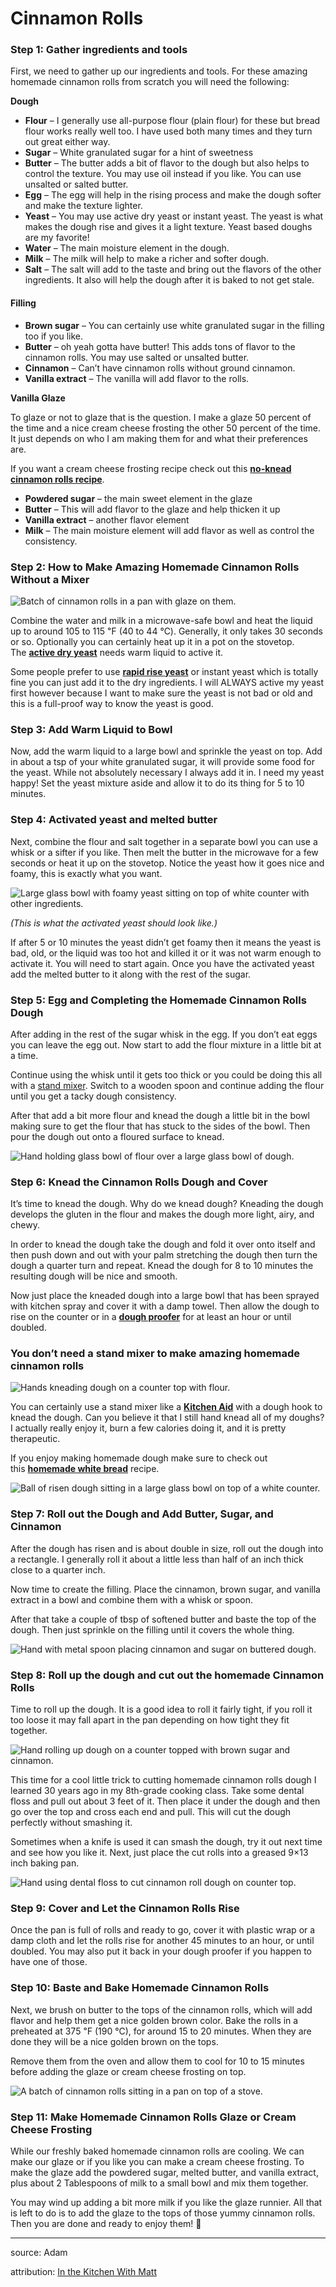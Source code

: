 # Cinnamon Rolls

### Step 1: Gather ingredients and tools

First, we need to gather up our ingredients and tools. For these amazing homemade cinnamon rolls from scratch you will need the following:

**Dough**

- **Flour** – I generally use all-purpose flour (plain flour) for these but bread flour works really well too. I have used both many times and they turn out great either way.
- **Sugar** – White granulated sugar for a hint of sweetness
- **Butter** – The butter adds a bit of flavor to the dough but also helps to control the texture. You may use oil instead if you like. You can use unsalted or salted butter.
- **Egg** – The egg will help in the rising process and make the dough softer and make the texture lighter.
- **Yeast** – You may use active dry yeast or instant yeast. The yeast is what makes the dough rise and gives it a light texture. Yeast based doughs are my favorite!
- **Water** – The main moisture element in the dough.
- **Milk** – The milk will help to make a richer and softer dough.
- **Salt** – The salt will add to the taste and bring out the flavors of the other ingredients. It also will help the dough after it is baked to not get stale.

#### **Filling**

- **Brown sugar** – You can certainly use white granulated sugar in the filling too if you like.
- **Butter** – oh yeah gotta have butter! This adds tons of flavor to the cinnamon rolls. You may use salted or unsalted butter.
- **Cinnamon** – Can’t have cinnamon rolls without ground cinnamon.
- **Vanilla extract** – The vanilla will add flavor to the rolls.

**Vanilla Glaze**

To glaze or not to glaze that is the question. I make a glaze 50 percent of the time and a nice cream cheese frosting the other 50 percent of the time. It just depends on who I am making them for and what their preferences are.

If you want a cream cheese frosting recipe check out this **[no-knead cinnamon rolls recipe](https://inthekitchenwithmatt.com/no-knead-cinnamon-rolls)**.

- **Powdered sugar** – the main sweet element in the glaze
- **Butter** – This will add flavor to the glaze and help thicken it up
- **Vanilla extract** – another flavor element
- **Milk** – The main moisture element will add flavor as well as control the consistency.

### Step 2: How to Make Amazing Homemade Cinnamon Rolls Without a Mixer

![Batch of cinnamon rolls in a pan with glaze on them.](https://inthekitchenwithmatt.com/wp-content/uploads/2019/12/cinnamon-rolls-close-up.jpg)

Combine the water and milk in a microwave-safe bowl and heat the liquid up to around 105 to 115 ℉ (40 to 44 ℃). Generally, it only takes 30 seconds or so. Optionally you can certainly heat up it in a pot on the stovetop. The [**active dry yeast**](https://amzn.to/30ikaNF) needs warm liquid to active it.

Some people prefer to use [**rapid rise yeast**](https://amzn.to/2QnaexP) or instant yeast which is totally fine you can just add it to the dry ingredients. I will ALWAYS active my yeast first however because I want to make sure the yeast is not bad or old and this is a full-proof way to know the yeast is good.

### Step 3: Add Warm Liquid to Bowl

Now, add the warm liquid to a large bowl and sprinkle the yeast on top. Add in about a tsp of your white granulated sugar, it will provide some food for the yeast. While not absolutely necessary I always add it in. I need my yeast happy! Set the yeast mixture aside and allow it to do its thing for 5 to 10 minutes.

### Step 4: Activated yeast and melted butter

Next, combine the flour and salt together in a separate bowl you can use a whisk or a sifter if you like. Then melt the butter in the microwave for a few seconds or heat it up on the stovetop. Notice the yeast how it goes nice and foamy, this is exactly what you want.

![Large glass bowl with foamy yeast sitting on top of white counter with other ingredients.](https://inthekitchenwithmatt.com/wp-content/uploads/2019/12/activated-yeast-1.jpg)

_(This is what the activated yeast should look like.)_

If after 5 or 10 minutes the yeast didn’t get foamy then it means the yeast is bad, old, or the liquid was too hot and killed it or it was not warm enough to activate it. You will need to start again. Once you have the activated yeast add the melted butter to it along with the rest of the sugar.

### Step 5: Egg and Completing the Homemade Cinnamon Rolls Dough

After adding in the rest of the sugar whisk in the egg. If you don’t eat eggs you can leave the egg out. Now start to add the flour mixture in a little bit at a time.

Continue using the whisk until it gets too thick or you could be doing this all with a [stand mixer](https://amzn.to/2MfKb6m). Switch to a wooden spoon and continue adding the flour until you get a tacky dough consistency.

After that add a bit more flour and knead the dough a little bit in the bowl making sure to get the flour that has stuck to the sides of the bowl. Then pour the dough out onto a floured surface to knead.

![Hand holding glass bowl of flour over a large glass bowl of dough.](https://inthekitchenwithmatt.com/wp-content/uploads/2019/12/flour-to-cinnamon-roll-dough.jpg)

### Step 6: Knead the Cinnamon Rolls Dough and Cover

It’s time to knead the dough. Why do we knead dough? Kneading the dough develops the gluten in the flour and makes the dough more light, airy, and chewy.

In order to knead the dough take the dough and fold it over onto itself and then push down and out with your palm stretching the dough then turn the dough a quarter turn and repeat. Knead the dough for 8 to 10 minutes the resulting dough will be nice and smooth.

Now just place the kneaded dough into a large bowl that has been sprayed with kitchen spray and cover it with a damp towel. Then allow the dough to rise on the counter or in a [**dough proofer**](https://amzn.to/3334FWG) for at least an hour or until doubled.

### You don’t need a stand mixer to make amazing homemade cinnamon rolls

![Hands kneading dough on a counter top with flour.](https://inthekitchenwithmatt.com/wp-content/uploads/2019/12/kneading-cinnamon-roll-dough-1024x574.jpg)

You can certainly use a stand mixer like a [**Kitchen Aid**](https://amzn.to/31iR7WM) with a dough hook to knead the dough. Can you believe it that I still hand knead all of my doughs? I actually really enjoy it, burn a few calories doing it, and it is pretty therapeutic.

If you enjoy making homemade dough make sure to check out this [**homemade white bread**](https://inthekitchenwithmatt.com/amazing-white-bread-recipe/) recipe.

![Ball of risen dough sitting in a large glass bowl on top of a white counter.](https://inthekitchenwithmatt.com/wp-content/uploads/2019/12/risen-cinnamon-roll-dough.jpg)

### Step 7: Roll out the Dough and Add Butter, Sugar, and Cinnamon

After the dough has risen and is about double in size, roll out the dough into a rectangle. I generally roll it about a little less than half of an inch thick close to a quarter inch.

Now time to create the filling. Place the cinnamon, brown sugar, and vanilla extract in a bowl and combine them with a whisk or spoon.

After that take a couple of tbsp of softened butter and baste the top of the dough. Then just sprinkle on the filling until it covers the whole thing.

![Hand with metal spoon placing cinnamon and sugar on buttered dough.](https://inthekitchenwithmatt.com/wp-content/uploads/2019/12/sprinkling-sugar-and-cinnamon-on-cinnamon-roll-dough.jpg)

### Step 8: Roll up the dough and cut out the homemade Cinnamon Rolls

Time to roll up the dough. It is a good idea to roll it fairly tight, if you roll it too loose it may fall apart in the pan depending on how tight they fit together.

![Hand rolling up dough on a counter topped with brown sugar and cinnamon.](https://inthekitchenwithmatt.com/wp-content/uploads/2019/12/rolling-cinnamon-roll-dough.jpg)

This time for a cool little trick to cutting homemade cinnamon rolls dough I learned 30 years ago in my 8th-grade cooking class. Take some dental floss and pull out about 3 feet of it. Then place it under the dough and then go over the top and cross each end and pull. This will cut the dough perfectly without smashing it.

Sometimes when a knife is used it can smash the dough, try it out next time and see how you like it. Next, just place the cut rolls into a greased 9×13 inch baking pan.

![Hand using dental floss to cut cinnamon roll dough on counter top.](https://inthekitchenwithmatt.com/wp-content/uploads/2019/12/using-floss-to-cut-cinnamon-rolls.jpg)

### Step 9: Cover and Let the Cinnamon Rolls Rise

Once the pan is full of rolls and ready to go, cover it with plastic wrap or a damp cloth and let the rolls rise for another 45 minutes to an hour, or until doubled. You may also put it back in your dough proofer if you happen to have one of those.

### Step 10: Baste and Bake Homemade Cinnamon Rolls

Next, we brush on butter to the tops of the cinnamon rolls, which will add flavor and help them get a nice golden brown color. Bake the rolls in a preheated at 375 ℉ (190 ℃), for around 15 to 20 minutes. When they are done they will be a nice golden brown on the tops.

Remove them from the oven and allow them to cool for 10 to 15 minutes before adding the glaze or cream cheese frosting on top.

![A batch of cinnamon rolls sitting in a pan on top of a stove.](https://inthekitchenwithmatt.com/wp-content/uploads/2019/12/cinnamon-rolls-baked.jpg)

### Step 11: Make Homemade Cinnamon Rolls Glaze or Cream Cheese Frosting

While our freshly baked homemade cinnamon rolls are cooling. We can make our glaze or if you like you can make a cream cheese frosting. To make the glaze add the powdered sugar, melted butter, and vanilla extract, plus about 2 Tablespoons of milk to a small bowl and mix them together.

You may wind up adding a bit more milk if you like the glaze runnier. All that is left to do is to add the glaze to the tops of those yummy cinnamon rolls. Then you are done and ready to enjoy them! 🙂

---

source: Adam

attribution: [In the Kitchen With Matt](https://www.inthekitchenwithmatt.com/amazing-homemade-cinnamon-rolls-no-mixer#)

